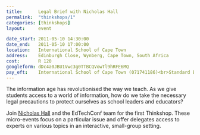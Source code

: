 ```yaml
---
title:      Legal Brief with Nicholas Hall
permalink:  "thinkshops/1"
categories: [thinkshops]
layout:     event

date_start: 2011-05-10 14:30:00
date_end:   2011-05-10 17:00:00
location:   International School of Cape Town
address:    Edinburgh Close, Wynberg, Cape Town, South Africa
cost:       R 120
googleform: dDc4a0JBU1Vwc3g0TTBCQVowTl9hRFE6MQ
pay_eft:    International School of Cape Town (071741186)<br>Standard Bank<br>Constantia Courtyard (025309)
---
```


The information age has revolutionised the way we teach. 
As we give students access to a world of information, how do we take the necessary legal precautions to protect ourselves as school leaders and educators?

Join [Nicholas Hall](http://www.michalsons.co.za/nicholas-hall) and the EdTechConf team for the first Thinkshop. These micro-events focus on a particular issue and offer delegates access to experts on various topics in an interactive, small-group setting.
